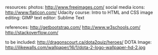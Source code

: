 resources:
photos: http://www.freeimages.com/
social media icons: http://www.flaticon.com/
Udacity course: Intro to HTML and CSS
image editing: GIMP
text editor: Sublime Text

references:
http://getbootstrap.com/
http://www.w3schools.com/
http://stackoverflow.com/

to be included:
http://dragonscourt.ca/dota2quiz/heroes/
DOTA Image: http://ilikewalls.com/wallpaper/16/1/dota-2-logo-wallpaper-hd-2.jpg